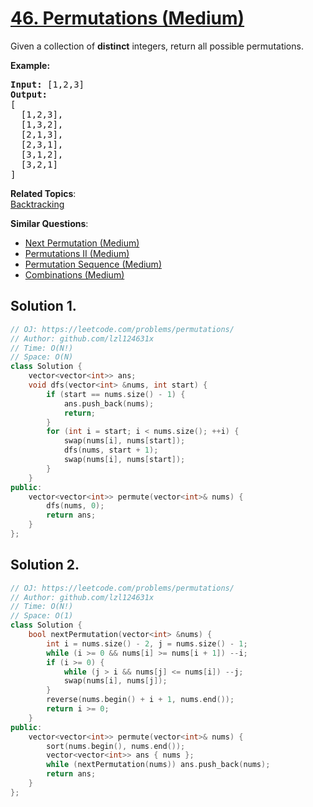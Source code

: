 # [46. Permutations (Medium)](https://leetcode.com/problems/permutations/submissions/)

<p>Given a collection of <strong>distinct</strong> integers, return all possible permutations.</p>

<p><strong>Example:</strong></p>

<pre><strong>Input:</strong> [1,2,3]
<strong>Output:</strong>
[
  [1,2,3],
  [1,3,2],
  [2,1,3],
  [2,3,1],
  [3,1,2],
  [3,2,1]
]
</pre>


**Related Topics**:  
[Backtracking](https://leetcode.com/tag/backtracking/)

**Similar Questions**:
* [Next Permutation (Medium)](https://leetcode.com/problems/next-permutation/)
* [Permutations II (Medium)](https://leetcode.com/problems/permutations-ii/)
* [Permutation Sequence (Medium)](https://leetcode.com/problems/permutation-sequence/)
* [Combinations (Medium)](https://leetcode.com/problems/combinations/)

## Solution 1.

```cpp
// OJ: https://leetcode.com/problems/permutations/
// Author: github.com/lzl124631x
// Time: O(N!)
// Space: O(N)
class Solution {
    vector<vector<int>> ans;
    void dfs(vector<int> &nums, int start) {
        if (start == nums.size() - 1) {
            ans.push_back(nums);
            return;
        }
        for (int i = start; i < nums.size(); ++i) {
            swap(nums[i], nums[start]);
            dfs(nums, start + 1);
            swap(nums[i], nums[start]);
        }
    }
public:
    vector<vector<int>> permute(vector<int>& nums) {
        dfs(nums, 0);
        return ans;
    }
};
```

## Solution 2.

```cpp
// OJ: https://leetcode.com/problems/permutations/
// Author: github.com/lzl124631x
// Time: O(N!)
// Space: O(1)
class Solution {
    bool nextPermutation(vector<int> &nums) {
        int i = nums.size() - 2, j = nums.size() - 1;
        while (i >= 0 && nums[i] >= nums[i + 1]) --i;
        if (i >= 0) {
            while (j > i && nums[j] <= nums[i]) --j;
            swap(nums[i], nums[j]);
        }
        reverse(nums.begin() + i + 1, nums.end());
        return i >= 0;
    }
public:
    vector<vector<int>> permute(vector<int>& nums) {
        sort(nums.begin(), nums.end());
        vector<vector<int>> ans { nums };
        while (nextPermutation(nums)) ans.push_back(nums);
        return ans;
    }
};
```
